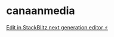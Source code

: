 # canaanmedia

[Edit in StackBlitz next generation editor ⚡️](https://stackblitz.com/~/github.com/kasem552/canaanmedia)